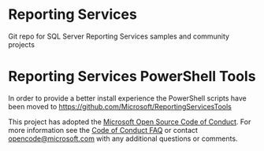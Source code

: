 # Reporting Services
Git repo for SQL Server Reporting Services samples and community projects

# Reporting Services PowerShell Tools
In order to provide a better install experience the PowerShell scripts have been moved to https://github.com/Microsoft/ReportingServicesTools


This project has adopted the [Microsoft Open Source Code of
Conduct](https://opensource.microsoft.com/codeofconduct/).
For more information see the [Code of Conduct
FAQ](https://opensource.microsoft.com/codeofconduct/faq/) or
contact [opencode@microsoft.com](mailto:opencode@microsoft.com)
with any additional questions or comments.
